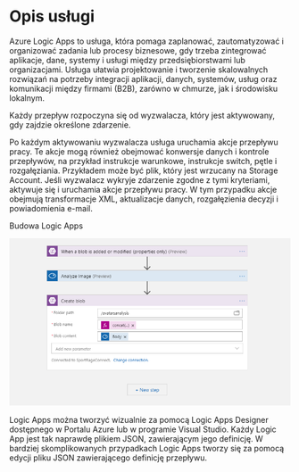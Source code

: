 # Opis usługi

Azure Logic Apps to usługa, która pomaga zaplanować, zautomatyzować i organizować zadania lub procesy biznesowe, gdy trzeba zintegrować aplikacje, dane, systemy i usługi między przedsiębiorstwami lub organizacjami. Usługa ułatwia projektowanie i tworzenie skalowalnych rozwiązań na potrzeby integracji aplikacji, danych, systemów, usług oraz komunikacji między firmami \(B2B\), zarówno w chmurze, jak i środowisku lokalnym.

Każdy przepływ rozpoczyna się od wyzwalacza, który jest aktywowany, gdy zajdzie określone zdarzenie. 

Po każdym aktywowaniu wyzwalacza usługa uruchamia akcje przepływu pracy. Te akcje mogą również obejmować konwersje danych i kontrole przepływów, na przykład instrukcje warunkowe, instrukcje switch, pętle i rozgałęziania. Przykładem może być plik, który jest wrzucany na Storage Account. Jeśli wyzwalacz wykryje zdarzenie zgodne z tymi kryteriami, aktywuje się i uruchamia akcje przepływu pracy. W tym przypadku akcje obejmują transformacje XML, aktualizacje danych, rozgałęzienia decyzji i powiadomienia e-mail.

Budowa Logic Apps

![](../.gitbook/assets/workflow%20%283%29.png)

Logic Apps można tworzyć wizualnie za pomocą Logic Apps Designer dostępnego w Portalu Azure lub w programie Visual Studio. Każdy Logic App jest tak naprawdę plikiem JSON, zawierającym jego definicję. W bardziej skomplikowanych przypadkach Logic Apps tworzy się za pomocą edycji pliku JSON zawierającego definicję przepływu.

